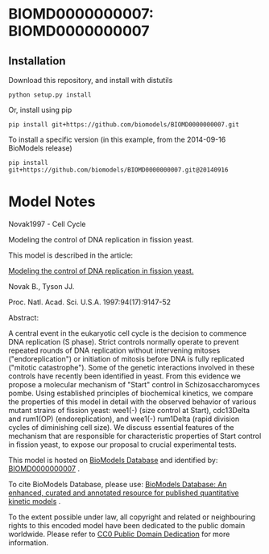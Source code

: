 # BIOMD0000000007: BIOMD0000000007

## Installation

Download this repository, and install with distutils

`python setup.py install`

Or, install using pip

`pip install git+https://github.com/biomodels/BIOMD0000000007.git`

To install a specific version (in this example, from the 2014-09-16 BioModels release)

`pip install git+https://github.com/biomodels/BIOMD0000000007.git@20140916`


# Model Notes


Novak1997 - Cell Cycle

Modeling the control of DNA replication in fission yeast.

This model is described in the article:

[Modeling the control of DNA replication in fission
yeast.](http://identifiers.org/pubmed/9256450)

Novak B., Tyson JJ.

Proc. Natl. Acad. Sci. U.S.A. 1997:94(17):9147-52

Abstract:

A central event in the eukaryotic cell cycle is the decision to commence DNA
replication (S phase). Strict controls normally operate to prevent repeated
rounds of DNA replication without intervening mitoses ("endoreplication") or
initiation of mitosis before DNA is fully replicated ("mitotic catastrophe").
Some of the genetic interactions involved in these controls have recently been
identified in yeast. From this evidence we propose a molecular mechanism of
"Start" control in Schizosaccharomyces pombe. Using established principles of
biochemical kinetics, we compare the properties of this model in detail with
the observed behavior of various mutant strains of fission yeast: wee1(-)
(size control at Start), cdc13Delta and rum1(OP) (endoreplication), and
wee1(-) rum1Delta (rapid division cycles of diminishing cell size). We discuss
essential features of the mechanism that are responsible for characteristic
properties of Start control in fission yeast, to expose our proposal to
crucial experimental tests.

This model is hosted on [BioModels Database](http://www.ebi.ac.uk/biomodels/)
and identified by:
[BIOMD0000000007](http://identifiers.org/biomodels.db/BIOMD0000000007) .

To cite BioModels Database, please use: [BioModels Database: An enhanced,
curated and annotated resource for published quantitative kinetic
models](http://identifiers.org/pubmed/20587024) .

To the extent possible under law, all copyright and related or neighbouring
rights to this encoded model have been dedicated to the public domain
worldwide. Please refer to [CC0 Public Domain
Dedication](http://creativecommons.org/publicdomain/zero/1.0/) for more
information.


